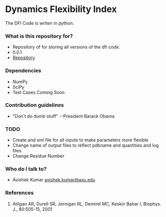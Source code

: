 # Dynamics Flexibility Index #

The DFI Code is writen in python.  

### What is this repository for? ###

* Repository of for storing all versions of the dfi code. 
* 0.0.1
* [Repository](https://bitbucket.org/avishekkumar/dfi)

### Dependencies ###

* NumPy
* SciPy
* Test Cases Coming Soon

### Contribution guidelines ###

* "Don't do dumb stuff" --President Barack Obama

### TODO ###

* Create and xml file for all inputs to make parameters more flexible 
* Change name of output files to reflect pdbname and quantities and log files. 
* Change Residue Number

### Who do I talk to? ###

* Avishek Kumar avishek.kumar@asu.edu

### References ###

1. Atilgan AR, Durell SR, Jernigan RL, Demirel MC, Keskin Bahar I, Biophys. J., 80:505-15, 2001  
